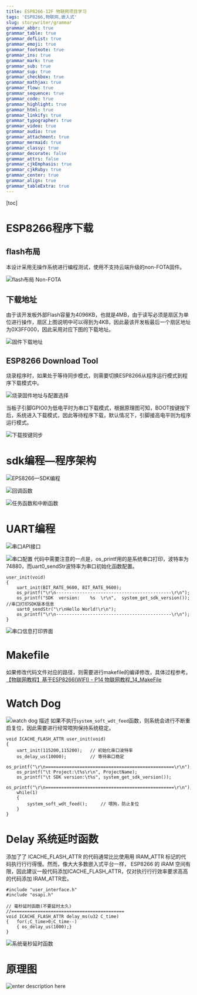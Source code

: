 ```yaml
---
title: ESP8266-12F 物联网项目学习
tags: 'ESP8266,物联网,嵌入式'
slug: storywriter/grammar
grammar_abbr: true
grammar_table: true
grammar_defList: true
grammar_emoji: true
grammar_footnote: true
grammar_ins: true
grammar_mark: true
grammar_sub: true
grammar_sup: true
grammar_checkbox: true
grammar_mathjax: true
grammar_flow: true
grammar_sequence: true
grammar_code: true
grammar_highlight: true
grammar_html: true
grammar_linkify: true
grammar_typographer: true
grammar_video: true
grammar_audio: true
grammar_attachment: true
grammar_mermaid: true
grammar_classy: true
grammar_decorate: false
grammar_attrs: false
grammar_cjkEmphasis: true
grammar_cjkRuby: true
grammar_center: true
grammar_align: true
grammar_tableExtra: true
---
```

[toc]

# ESP8266程序下载
## flash布局
本设计采用无操作系统进行编程测试，使用不支持云端升级的non-FOTA固件。

![flash布局 Non-FOTA](./images/1655775923894.png)

## 下载地址
由于该开发板外部Flash容量为4096KB，也就是4MB，由于读写必须是扇区为单位进行操作，扇区上图说明中可以得到为4KB，因此最该开发板最后一个扇区地址为0X3FF000，因此采用对应下图的下载地址。

![固件下载地址](./images/1655776175296.png)
## ESP8266 Download Tool
烧录程序时，如果处于等待同步模式，则需要切换ESP8266从程序运行模式到程序下载模式中。

![烧录固件地址与配置选择](./images/1655776590816.png)

当板子引脚GPIO0为低电平时为串口下载模式，根据原理图可知，BOOT按键按下后，系统进入下载模式，因此等待程序下载，默认情况下，引脚接高电平则为程序运行模式。


![下载按键同步](./images/1655776900809.png)
# sdk编程—程序架构

![EPS8266—SDK编程](./images/1655777984965.png)

![回调函数](./images/1655778038610.png)

![任务函数和中断函数](./images/1655778056390.png)
# UART编程

![串口API接口](./images/1655781250071.png)

![串口配置](./images/1655781147935.png)
代码中需要注意的一点是，os_printf用的是系统串口打印，波特率为74880，而uart0_sendStr波特率为串口初始化函数配置。

``` c?linenums
user_init(void)
{
	uart_init(BIT_RATE_9600, BIT_RATE_9600);
	os_printf("\r\n--------------------------------------------\r\n");
	os_printf("SDK	version:	%s	\r\n",	system_get_sdk_version()); //串口打印SDK版本信息
	uart0_sendStr("\r\nHello World!\r\n");
	os_printf("\r\n--------------------------------------------\r\n");
}
```


![串口信息打印界面](./images/1655781321015.png)
# Makefile
如果修改代码文件对应的路径，则需要进行makefile的编译修改，具体过程参考。
[【物联网教程】基于ESP8266(WIFI) - P14 物联网教程_14_MakeFile](https://www.bilibili.com/video/BV1dJ411S723?p=14&vd_source=85143ebef149f78ad6d9c01fb85eb64b)

# Watch Dog

![watch dog 描述](./images/1655781919066.png)
如果不执行`system_soft_wdt_feed`函数，则系统会进行不断重启复位，因此需要进行经常喂狗保持系统稳定。

``` c?linenums
void ICACHE_FLASH_ATTR user_init(void)
{
	uart_init(115200,115200);	// 初始化串口波特率
	os_delay_us(10000);			// 等待串口稳定
	os_printf("\r\n=================================================\r\n");
	os_printf("\t Project:\t%s\r\n", ProjectName);
	os_printf("\t SDK version:\t%s", system_get_sdk_version());
	os_printf("\r\n=================================================\r\n");
	while(1)
	{
		system_soft_wdt_feed();		// 喂狗，防止复位
	}
}
```

# Delay 系统延时函数

添加了了 ICACHE_FLASH_ATTR 的代码通常⽐比使⽤用 IRAM_ATTR 标记的代码执⾏行行得慢。然而，像⼤大多数嵌入式平台⼀样， ESP8266 的 iRAM 空间有限，因此建议⼀般代码添加ICACHE_FLASH_ATTR，仅对执⾏行行效率要求⾼高的代码添加 IRAM_ATTR宏。

``` c?linenums
#include "user_interface.h"
#include "osapi.h"

// 毫秒延时函数(不要延时太久)
//===========================================
void ICACHE_FLASH_ATTR delay_ms(u32 C_time)
{	for(;C_time>0;C_time--)
	{ os_delay_us(1000);}
}

```

![系统毫秒延时函数](./images/1655795440864.png)

# 原理图

![enter description here](./images/Schematic_物联网开发板-ESP8266_2022-06-21.png)